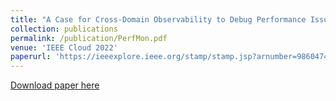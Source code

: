 ```yaml
---
title: "A Case for Cross-Domain Observability to Debug Performance Issues in Microservices"
collection: publications
permalink: /publication/PerfMon.pdf
venue: 'IEEE Cloud 2022'
paperurl: 'https://ieeexplore.ieee.org/stamp/stamp.jsp?arnumber=9860474'
---
```

[Download paper here](https://ieeexplore.ieee.org/stamp/stamp.jsp?arnumber=9860474)

